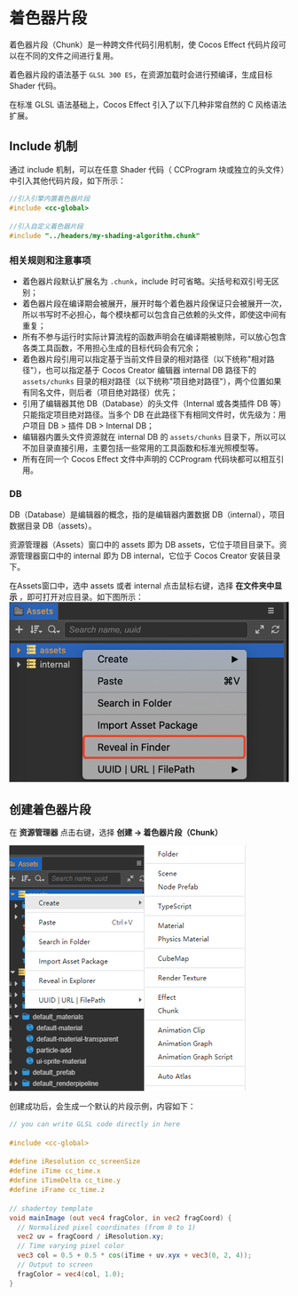 # 着色器片段

着色器片段（Chunk）是一种跨文件代码引用机制，使 Cocos Effect 代码片段可以在不同的文件之间进行复用。

着色器片段的语法基于 `GLSL 300 ES`，在资源加载时会进行预编译，生成目标 Shader 代码。

在标准 GLSL 语法基础上，Cocos Effect 引入了以下几种非常自然的 C 风格语法扩展。

## Include 机制

通过 include 机制，可以在任意 Shader 代码（ CCProgram 块或独立的头文件）中引入其他代码片段，如下所示：

```c
//引入引擎内置着色器片段
#include <cc-global>

//引入自定义着色器片段
#include "../headers/my-shading-algorithm.chunk"
```

### 相关规则和注意事项

- 着色器片段默认扩展名为 `.chunk`，include 时可省略。尖括号和双引号无区别；
- 着色器片段在编译期会被展开，展开时每个着色器片段保证只会被展开一次，所以书写时不必担心，每个模块都可以包含自己依赖的头文件，即使这中间有重复；
- 所有不参与运行时实际计算流程的函数声明会在编译期被剔除，可以放心包含各类工具函数，不用担心生成的目标代码会有冗余；
- 着色器片段引用可以指定基于当前文件目录的相对路径（以下统称"相对路径"），也可以指定基于 Cocos Creator 编辑器 internal DB 路径下的 `assets/chunks` 目录的相对路径（以下统称"项目绝对路径"），两个位置如果有同名文件，则后者（项目绝对路径）优先；
- 引用了编辑器其他 DB（Database）的头文件（Internal 或各类插件 DB 等）只能指定项目绝对路径。当多个 DB 在此路径下有相同文件时，优先级为：用户项目 DB > 插件 DB > Internal DB；
- 编辑器内置头文件资源就在 internal DB 的 `assets/chunks` 目录下，所以可以不加目录直接引用，主要包括一些常用的工具函数和标准光照模型等。
- 所有在同一个 Cocos Effect 文件中声明的 CCProgram 代码块都可以相互引用。

### DB

DB（Database）是编辑器的概念，指的是编辑器内置数据 DB（internal），项目数据目录 DB（assets）。

资源管理器（Assets）窗口中的 assets 即为 DB assets，它位于项目目录下。资源管理器窗口中的 internal 即为 DB internal，它位于 Cocos Creator 安装目录下。

在Assets窗口中，选中 assets 或者  internal 点击鼠标右键，选择 **在文件夹中显示** ，即可打开对应目录。如下图所示：
![DB](img/db.png)

## 创建着色器片段

在 **资源管理器** 点击右键，选择 **创建 -> 着色器片段（Chunk）**

![创建着色器片段](img/create-chunk.png)

创建成功后，会生成一个默认的片段示例，内容如下：

```glsl
// you can write GLSL code directly in here

#include <cc-global>

#define iResolution cc_screenSize
#define iTime cc_time.x
#define iTimeDelta cc_time.y
#define iFrame cc_time.z

// shadertoy template
void mainImage (out vec4 fragColor, in vec2 fragCoord) {
  // Normalized pixel coordinates (from 0 to 1)
  vec2 uv = fragCoord / iResolution.xy;
  // Time varying pixel color
  vec3 col = 0.5 + 0.5 * cos(iTime + uv.xyx + vec3(0, 2, 4));
  // Output to screen
  fragColor = vec4(col, 1.0);
}
```
